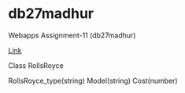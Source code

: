 # db27madhur

Webapps Assignment-11 (db27madhur)

[Link](https://db27madhur.herokuapp.com/)

Class RollsRoyce

RollsRoyce_type(string)
Model(string)
Cost(number)


